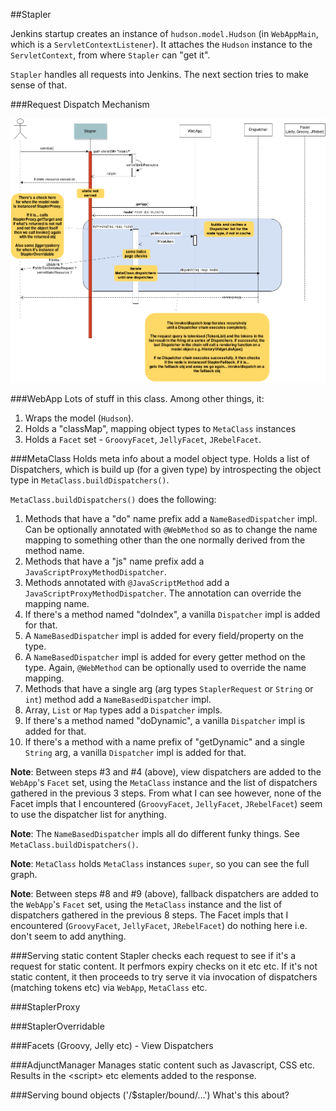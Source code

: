 ##Stapler

Jenkins startup creates an instance of `hudson.model.Hudson` (in `WebAppMain`, which is a `ServletContextListener`).  It attaches the `Hudson` instance to the `ServletContext`, from where `Stapler` can "get it".

`Stapler` handles all requests into Jenkins.  The next section tries to make sense of that.

###Request Dispatch Mechanism

![Stapler Dispatch Mechanism](jenkins-dispatch.png)

###WebApp
Lots of stuff in this class.  Among other things, it:

1.  Wraps the model (`Hudson`).
1.  Holds a "classMap", mapping object types to `MetaClass` instances
1.  Holds a `Facet` set - `GroovyFacet`, `JellyFacet`, `JRebelFacet`.

###MetaClass
Holds meta info about a model object type.  Holds a list of Dispatchers, which is build up (for a given type) by introspecting the object type in `MetaClass.buildDispatchers()`.

`MetaClass.buildDispatchers()` does the following:

1.  Methods that have a "do" name prefix add a `NameBasedDispatcher` impl. Can be optionally annotated with `@WebMethod` so as to change the name mapping to something other than the one normally derived from the method name.
1.  Methods that have a "js" name prefix add a `JavaScriptProxyMethodDispatcher`.
1.  Methods annotated with `@JavaScriptMethod` add a `JavaScriptProxyMethodDispatcher`.  The annotation can override the mapping name.
1.  If there's a method named "doIndex", a vanilla `Dispatcher` impl is added for that.
1.  A `NameBasedDispatcher` impl is added for every field/property on the type.
1.  A `NameBasedDispatcher` impl is added for every getter method on the type.  Again, `@WebMethod` can be optionally used to override the name mapping.
1.  Methods that have a single arg (arg types `StaplerRequest` or `String` or `int`) method add a `NameBasedDispatcher` impl.
1.  Array, `List` or `Map` types add a `Dispatcher` impls.
1.  If there's a method named "doDynamic", a vanilla `Dispatcher` impl is added for that.
1.  If there's a method with a name prefix of "getDynamic" and a single `String` arg, a vanilla `Dispatcher` impl is added for that.


__Note__: Between steps #3 and #4 (above), view dispatchers are added to the `WebApp`'s `Facet` set, using the `MetaClass` instance and the list of dispatchers gathered in the previous 3 steps.  From what I can see however, none of the Facet impls that I encountered (`GroovyFacet`, `JellyFacet`, `JRebelFacet`) seem to use the dispatcher list for anything.

__Note__: The `NameBasedDispatcher` impls all do different funky things.  See `MetaClass.buildDispatchers()`.

__Note__: `MetaClass` holds `MetaClass` instances `super`, so you can see the full graph.

__Note__: Between steps #8 and #9 (above), fallback dispatchers are added to the `WebApp`'s `Facet` set, using the `MetaClass` instance and the list of dispatchers gathered in the previous 8 steps.  The Facet impls that I encountered (`GroovyFacet`, `JellyFacet`, `JRebelFacet`) do nothing here i.e. don't seem to add anything.

###Serving static content
Stapler checks each request to see if it's a request for static content.  It perfmors expiry checks on it etc etc.  If it's not static content, it then proceeds to try serve it via invocation of dispatchers (matching tokens etc) via `WebApp`, `MetaClass` etc.

###StaplerProxy

###StaplerOverridable

###Facets (Groovy, Jelly etc) - View Dispatchers

###AdjunctManager
Manages static content such as Javascript, CSS etc.  Results in the &lt;script&gt; etc elements added to the response.

###Serving bound objects ('/$stapler/bound/...')
What's this about?
